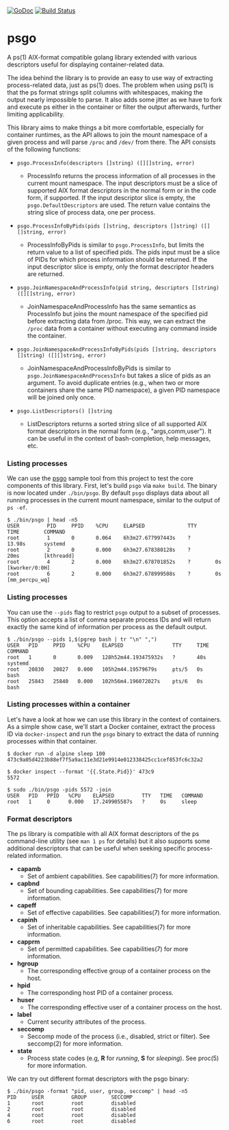 [![GoDoc](https://godoc.org/github.com/containers/psgo?status.svg)](https://godoc.org/github.com/containers/psgo) [![Build Status](https://travis-ci.org/containers/psgo.svg?branch=master)](https://travis-ci.org/containers/psgo)

# psgo
A ps(1) AIX-format compatible golang library extended with various descriptors useful for displaying container-related data.

The idea behind the library is to provide an easy to use way of extracting process-related data, just as ps(1) does. The problem when using ps(1) is that the ps format strings split columns with whitespaces, making the output nearly impossible to parse. It also adds some jitter as we have to fork and execute ps either in the container or filter the output afterwards, further limiting applicability.

This library aims to make things a bit more comfortable, especially for container runtimes, as the API allows to join the mount namespace of a given process and will parse `/proc` and `/dev/` from there. The API consists of the following functions:

 - `psgo.ProcessInfo(descriptors []string) ([][]string, error)`
   - ProcessInfo returns the process information of all processes in the current mount namespace. The input descriptors must be a slice of supported AIX format descriptors in the normal form or in the code form, if supported.  If the input descriptor slice is empty, the `psgo.DefaultDescriptors` are used. The return value contains the string slice of process data, one per process.

 - `psgo.ProcessInfoByPids(pids []string, descriptors []string) ([][]string, error)`
   - ProcessInfoByPids is similar to `psgo.ProcessInfo`, but limits the return value to a list of specified pids. The pids input must be a slice of PIDs for which process information should be returned. If the input descriptor slice is empty, only the format descriptor headers are returned.

 - `psgo.JoinNamespaceAndProcessInfo(pid string, descriptors []string) ([][]string, error)`
   - JoinNamespaceAndProcessInfo has the same semantics as ProcessInfo but joins the mount namespace of the specified pid before extracting data from /proc.  This way, we can extract the `/proc` data from a container without executing any command inside the container.

 - `psgo.JoinNamespaceAndProcessInfoByPids(pids []string, descriptors []string) ([][]string, error)`
   - JoinNamespaceAndProcessInfoByPids is similar to `psgo.JoinNamespaceAndProcessInfo` but takes a slice of pids as an argument.  To avoid duplicate entries (e.g., when two or more containers share the same PID namespace), a given PID namespace will be joined only once.

 - `psgo.ListDescriptors() []string`
   - ListDescriptors returns a sorted string slice of all supported AIX format descriptors in the normal form (e.g., "args,comm,user").  It can be useful in the context of bash-completion, help messages, etc.

### Listing processes
We can use the [psgo](https://github.com/containers/psgo/blob/master/sample/sample.go) sample tool from this project to test the core components of this library. First, let's build `psgo` via `make build`.  The binary is now located under `./bin/psgo`.  By default `psgo` displays data about all running processes in the current mount namespace, similar to the output of `ps -ef`.

```
$ ./bin/psgo | head -n5
USER         PID     PPID    %CPU     ELAPSED              TTY      TIME        COMMAND
root         1       0       0.064    6h3m27.677997443s    ?        13.98s      systemd
root         2       0       0.000    6h3m27.678380128s    ?        20ms        [kthreadd]
root         4       2       0.000    6h3m27.678701852s    ?        0s          [kworker/0:0H]
root         6       2       0.000    6h3m27.678999508s    ?        0s          [mm_percpu_wq]
```

### Listing processes
You can use the `--pids` flag to restrict `psgo` output to a subset of processes. This option accepts a list of comma separate process IDs and will return exactly the same kind of information per process as the default output.

```
$ ./bin/psgo --pids 1,$(pgrep bash | tr "\n" ",")
USER   PID     PPID    %CPU    ELAPSED                TTY     TIME   COMMAND
root   1       0       0.009   128h52m44.193475932s   ?       40s    systemd
root   20830   20827   0.000   105h2m44.19579679s     pts/5   0s     bash
root   25843   25840   0.000   102h56m4.196072027s    pts/6   0s     bash
```

### Listing processes within a container
Let's have a look at how we can use this library in the context of containers.  As a simple show case, we'll start a Docker container, extract the process ID via `docker-inspect` and run the `psgo` binary to extract the data of running processes within that container.

```shell
$ docker run -d alpine sleep 100
473c9a05d4223b88ef7f5a9ac11e3d21e9914e012338425cc1cef853fc6c32a2

$ docker inspect --format '{{.State.Pid}}' 473c9
5572

$ sudo ./bin/psgo -pids 5572 -join
USER   PID   PPID   %CPU    ELAPSED         TTY   TIME   COMMAND
root   1     0      0.000   17.249905587s   ?     0s     sleep
```

### Format descriptors
The ps library is compatible with all AIX format descriptors of the ps command-line utility (see `man 1 ps` for details) but it also supports some additional descriptors that can be useful when seeking specific process-related information.

- **capamb**
  - Set of ambient capabilities. See capabilities(7) for more information.
- **capbnd**
  - Set of bounding capabilities. See capabilities(7) for more information.
- **capeff**
  - Set of effective capabilities. See capabilities(7) for more information.
- **capinh**
  - Set of inheritable capabilities. See capabilities(7) for more information.
- **capprm**
  - Set of permitted capabilities. See capabilities(7) for more information.
- **hgroup**
  - The corresponding effective group of a container process on the host.
- **hpid**
  - The corresponding host PID of a container process.
- **huser**
  - The corresponding effective user of a container process on the host.
- **label**
  - Current security attributes of the process.
- **seccomp**
  - Seccomp mode of the process (i.e., disabled, strict or filter). See seccomp(2) for more information.
- **state**
  - Process state codes (e.g, **R** for *running*, **S** for *sleeping*). See proc(5) for more information.

We can try out different format descriptors with the psgo binary:

```shell
$ ./bin/psgo -format "pid, user, group, seccomp" | head -n5
PID     USER         GROUP        SECCOMP
1       root         root         disabled
2       root         root         disabled
4       root         root         disabled
6       root         root         disabled
```
